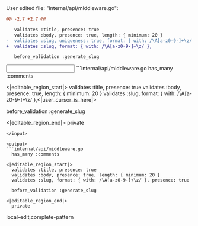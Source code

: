 <events>
User edited file: "internal/api/middleware.go":

```diff
@@ -2,7 +2,7 @@

   validates :title, presence: true
   validates :body, presence: true, length: { minimum: 20 }
-  validates :slug, uniqueness: true, format: { with: /\A[a-z0-9-]+\z/ }
+  validates :slug, format: { with: /\A[a-z0-9-]+\z/ },

   before_validation :generate_slug
```
</events>

<input>
```internal/api/middleware.go
  has_many :comments

<|editable_region_start|>
  validates :title, presence: true
  validates :body, presence: true, length: { minimum: 20 }
  validates :slug, format: { with: /\A[a-z0-9-]+\z/ },<|user_cursor_is_here|>

  before_validation :generate_slug

<|editable_region_end|>
  private
```
</input>

<output>
```internal/api/middleware.go
  has_many :comments

<|editable_region_start|>
  validates :title, presence: true
  validates :body, presence: true, length: { minimum: 20 }
  validates :slug, format: { with: /\A[a-z0-9-]+\z/ }, presence: true

  before_validation :generate_slug

<|editable_region_end|>
  private
```
</output>

<labels>
local-edit,complete-pattern
</labels>
